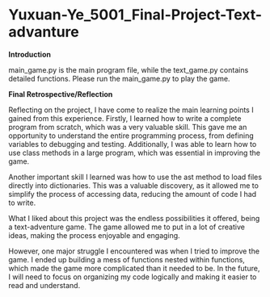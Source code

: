 # Yuxuan-Ye_5001_Final-Project-Text-advanture

**Introduction**

main_game.py is the main program file, while the text_game.py contains detailed functions. Please run the main_game.py to play the game.




**Final Retrospective/Reflection**

Reflecting on the project, I have come to realize the main learning points I gained from this experience. Firstly, I learned how to write a complete program from scratch, which was a very valuable skill. This gave me an opportunity to understand the entire programming process, from defining variables to debugging and testing. Additionally, I was able to learn how to use class methods in a large program, which was essential in improving the game.

Another important skill I learned was how to use the ast method to load files directly into dictionaries. This was a valuable discovery, as it allowed me to simplify the process of accessing data, reducing the amount of code I had to write.

What I liked about this project was the endless possibilities it offered, being a text-adventure game. The game allowed me to put in a lot of creative ideas, making the process enjoyable and engaging.

However, one major struggle I encountered was when I tried to improve the game. I ended up building a mess of functions nested within functions, which made the game more complicated than it needed to be. In the future, I will need to focus on organizing my code logically and making it easier to read and understand.

